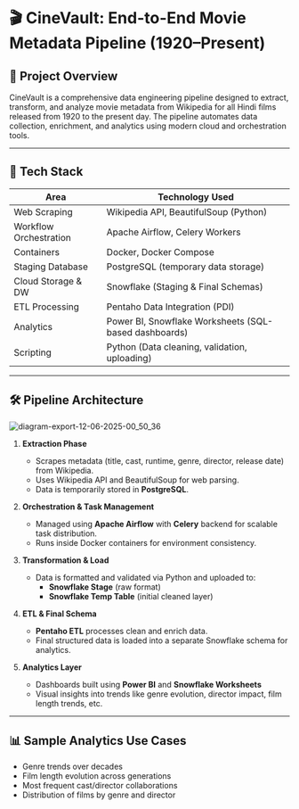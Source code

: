 # 🎬 CineVault: End-to-End Movie Metadata Pipeline (1920–Present)

## 📖 Project Overview
CineVault is a comprehensive data engineering pipeline designed to extract, transform, and analyze movie metadata from Wikipedia for all Hindi films released from 1920 to the present day. The pipeline automates data collection, enrichment, and analytics using modern cloud and orchestration tools.

---

## 🔧 Tech Stack

| Area              | Technology Used                                                                 |
|-------------------|----------------------------------------------------------------------------------|
| Web Scraping      | Wikipedia API, BeautifulSoup (Python)                                           |
| Workflow Orchestration | Apache Airflow, Celery Workers                                                |
| Containers        | Docker, Docker Compose                                                           |
| Staging Database  | PostgreSQL (temporary data storage)                                              |
| Cloud Storage & DW| Snowflake (Staging & Final Schemas)                                              |
| ETL Processing    | Pentaho Data Integration (PDI)                                                   |
| Analytics         | Power BI, Snowflake Worksheets (SQL-based dashboards)                            |
| Scripting         | Python (Data cleaning, validation, uploading)                                    |

---

## 🛠️ Pipeline Architecture
![diagram-export-12-06-2025-00_50_36](https://github.com/user-attachments/assets/4577cec3-cea0-4ebd-9661-63787cf28578)
1. **Extraction Phase**
   - Scrapes metadata (title, cast, runtime, genre, director, release date) from Wikipedia.
   - Uses Wikipedia API and BeautifulSoup for web parsing.
   - Data is temporarily stored in **PostgreSQL**.

2. **Orchestration & Task Management**
   - Managed using **Apache Airflow** with **Celery** backend for scalable task distribution.
   - Runs inside Docker containers for environment consistency.

3. **Transformation & Load**
   - Data is formatted and validated via Python and uploaded to:
     - **Snowflake Stage** (raw format)
     - **Snowflake Temp Table** (initial cleaned layer)

4. **ETL & Final Schema**
   - **Pentaho ETL** processes clean and enrich data.
   - Final structured data is loaded into a separate Snowflake schema for analytics.

5. **Analytics Layer**
   - Dashboards built using **Power BI** and **Snowflake Worksheets**
   - Visual insights into trends like genre evolution, director impact, film length trends, etc.

---

## 📊 Sample Analytics Use Cases

- Genre trends over decades
- Film length evolution across generations
- Most frequent cast/director collaborations
- Distribution of films by genre and director
